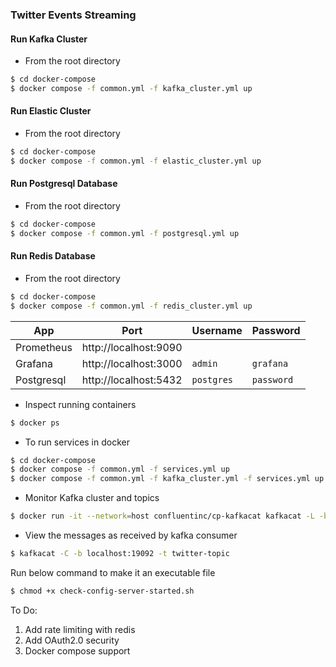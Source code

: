 ### Twitter Events Streaming 

#### Run Kafka Cluster
- From the root directory
```bash
$ cd docker-compose
$ docker compose -f common.yml -f kafka_cluster.yml up
```

#### Run Elastic Cluster
- From the root directory
```bash
$ cd docker-compose
$ docker compose -f common.yml -f elastic_cluster.yml up
```

#### Run Postgresql Database
- From the root directory
```bash
$ cd docker-compose
$ docker compose -f common.yml -f postgresql.yml up
```

#### Run Redis Database
- From the root directory
```bash
$ cd docker-compose
$ docker compose -f common.yml -f redis_cluster.yml up
```

| App           | Port                  | Username   | Password     |
|---------------|-----------------------|------------|--------------|
| Prometheus    | http://localhost:9090 |            |              |
| Grafana       | http://localhost:3000 | `admin`    | `grafana`    |
| Postgresql    | http://localhost:5432 | `postgres` | `password`   |

- Inspect running containers
```bash
$ docker ps
```

- To run services in docker
```bash
$ cd docker-compose
$ docker compose -f common.yml -f services.yml up
$ docker compose -f common.yml -f kafka_cluster.yml -f services.yml up
```

- Monitor Kafka cluster and topics
```bash
$ docker run -it --network=host confluentinc/cp-kafkacat kafkacat -L -b localhost:19092
```

- View the messages as received by kafka consumer
```bash
$ kafkacat -C -b localhost:19092 -t twitter-topic
```

Run below command to make it an executable file
```bash
$ chmod +x check-config-server-started.sh
```

To Do:

1. Add rate limiting with redis
2. Add OAuth2.0 security
3. Docker compose support
